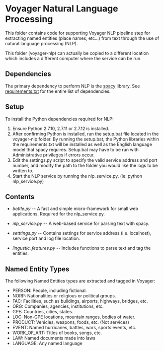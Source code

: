 # Voyager Natural Language Processing

This folder contains code for supporting Voyager NLP pipeline step for extracting named entities (place names, etc...) from text through
the use of natural language processing (NLP). 

This folder (voyager-nlp) can actually be copied to a different location which includes a different computer where the service can be run.


## Dependencies

The primary dependency to perform NLP is the [spacy](https://spacy.io/) library. See [requirements.txt](requirements.txt) for the entire list of dependencies.


## Setup

To install the Python dependencies required for NLP:

1. Ensure Python 2.7.10, 2.7.11 or 2.7.12 is installed.
2. After confirming Python is installed, run the setup.bat file located in the voyager-nlp folder. By running the setup.bat, the Python libraries within the requirements.txt will be installed as well as the English language model that spacy requires. Setup.bat may have to be run with Administrative privileges if errors occur. 
3. Edit the settings.py script to specify the valid service address and port number, and modify the path to the folder you would like the logs to be written to. 
4. Start the NLP service by running the nlp_service.py. (ie: python nlp_service.py)

## Contents

* <i>bottle.py</i> -- A fast and simple micro-framework for small web applications. Required for the nlp_service.py.

* <i>nlp_service.py</i> -- A web-based service for parsing text with spacy. 
 
* <i>setttings.py</i> -- Contains settings for service address (i.e. localhost), service port and log file location.

* <i>lingustic_features.py</i> -- Includes functions to parse text and tag the entities. 

## Named Entity Types

The following Named Entities types are extracted and tagged in Voyager:

* PERSON:  People, including fictional.
* NORP:    Nationalities or religious or political groups.
* FAC: Facilities, such as buildings, airports, highways, bridges, etc.
* ORG: Companies, agencies, institutions, etc.
* GPE: Countries, cities, states.
* LOC: Non-GPE locations, mountain ranges, bodies of water.
* PRODUCT: Vehicles, weapons, foods, etc. (Not services)
* EVENT:   Named hurricanes, battles, wars, sports events, etc.
* WORK_OF_ART: Titles of books, songs, etc.
* LAW: Named documents made into laws
* LANGUAGE:    Any named language

